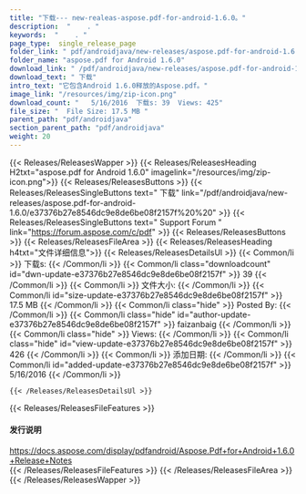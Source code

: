 ```yaml
---
title: "下载--- new-realeas-aspose.pdf-for-android-1.6.0。" 
description:  "    . " 
keywords:  "    . " 
page_type:  single_release_page
folder_link: " pdf/androidjava/new-releases/aspose.pdf-for-android-1.6.0/"
folder_name: "aspose.pdf for Android 1.6.0"
download_link: " /pdf/androidjava/new-releases/aspose.pdf-for-android-1.6.0/e37376b27e8546dc9e8de6be08f2157f"
download_text: " 下载"
intro_text: "它包含Android 1.6.0释放的Aspose.pdf。"
image_link: "/resources/img/zip-icon.png"
download_count: "   5/16/2016  下载s: 39  Views: 425"
file_size: "  File Size: 17.5 MB "
parent_path: "pdf/androidjava"
section_parent_path: "pdf/androidjava"
weight: 20
---
```


{{< Releases/ReleasesWapper >}}
  {{< Releases/ReleasesHeading H2txt="aspose.pdf for Android 1.6.0" imagelink="/resources/img/zip-icon.png">}}
  {{< Releases/ReleasesButtons >}}
    {{< Releases/ReleasesSingleButtons text=" 下载" link="/pdf/androidjava/new-releases/aspose.pdf-for-android-1.6.0/e37376b27e8546dc9e8de6be08f2157f%20%20" >}}
    {{< Releases/ReleasesSingleButtons text=" Support Forum " link="https://forum.aspose.com/c/pdf" >}}
  {{< Releases/ReleasesButtons >}}
  {{< Releases/ReleasesFileArea >}}
    {{< Releases/ReleasesHeading h4txt="文件详细信息">}}
    {{< Releases/ReleasesDetailsUl >}}
            {{< Common/li  >}} 下载s: {{< /Common/li >}} 
      {{< Common/li class="downloadcount" id="dwn-update-e37376b27e8546dc9e8de6be08f2157f" >}} 39 {{< /Common/li >}} 
      {{< Common/li  >}} 文件大小: {{< /Common/li >}} 
      {{< Common/li id="size-update-e37376b27e8546dc9e8de6be08f2157f" >}} 17.5 MB {{< /Common/li >}} 
      {{< Common/li  class="hide" >}} Posted By: {{< /Common/li >}} 
      {{< Common/li class="hide" id="author-update-e37376b27e8546dc9e8de6be08f2157f" >}} faizanbaig {{< /Common/li >}} 
      {{< Common/li class="hide"  >}} Views: {{< /Common/li >}} 
      {{< Common/li class="hide" id="view-update-e37376b27e8546dc9e8de6be08f2157f" >}} 426 {{< /Common/li >}} 
      {{< Common/li  >}} 添加日期: {{< /Common/li >}} 
      {{< Common/li id="added-update-e37376b27e8546dc9e8de6be08f2157f" >}} 5/16/2016 {{< /Common/li >}} 

    {{< /Releases/ReleasesDetailsUl >}}

  {{< Releases/ReleasesFileFeatures >}}
      <h4>发行说明</h4><div><a href="https://docs.aspose.com/display/pdfandroid/Aspose.Pdf+for+Android+1.6.0+Release+Notes">https://docs.aspose.com/display/pdfandroid/Aspose.Pdf+for+Android+1.6.0+Release+Notes</a></div>
  {{< /Releases/ReleasesFileFeatures >}}
 {{< /Releases/ReleasesFileArea >}}
{{< /Releases/ReleasesWapper >}}


